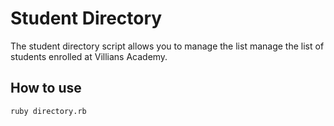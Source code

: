 # Student Directory

The student directory script allows you to manage the list manage the list of students enrolled at Villians Academy. 

## How to use

```shell
ruby directory.rb
```